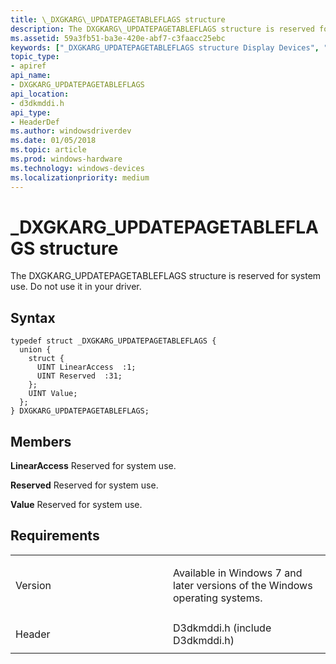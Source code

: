 ```yaml
---
title: \_DXGKARG\_UPDATEPAGETABLEFLAGS structure
description: The DXGKARG\_UPDATEPAGETABLEFLAGS structure is reserved for system use. Do not use it in your driver.
ms.assetid: 59a3fb51-ba3e-420e-abf7-c3faacc25ebc
keywords: ["_DXGKARG_UPDATEPAGETABLEFLAGS structure Display Devices", "DXGKARG_UPDATEPAGETABLEFLAGS structure Display Devices"]
topic_type:
- apiref
api_name:
- DXGKARG_UPDATEPAGETABLEFLAGS
api_location:
- d3dkmddi.h
api_type:
- HeaderDef
ms.author: windowsdriverdev
ms.date: 01/05/2018
ms.topic: article
ms.prod: windows-hardware
ms.technology: windows-devices
ms.localizationpriority: medium
---
```


# \_DXGKARG\_UPDATEPAGETABLEFLAGS structure


The DXGKARG\_UPDATEPAGETABLEFLAGS structure is reserved for system use. Do not use it in your driver.

Syntax
------

```ManagedCPlusPlus
typedef struct _DXGKARG_UPDATEPAGETABLEFLAGS {
  union {
    struct {
      UINT LinearAccess  :1;
      UINT Reserved  :31;
    };
    UINT Value;
  };
} DXGKARG_UPDATEPAGETABLEFLAGS;
```

Members
-------

**LinearAccess**
Reserved for system use.

**Reserved**
Reserved for system use.

**Value**
Reserved for system use.

Requirements
------------

<table>
<colgroup>
<col width="50%" />
<col width="50%" />
</colgroup>
<tbody>
<tr class="odd">
<td align="left"><p>Version</p></td>
<td align="left"><p>Available in Windows 7 and later versions of the Windows operating systems.</p></td>
</tr>
<tr class="even">
<td align="left"><p>Header</p></td>
<td align="left">D3dkmddi.h (include D3dkmddi.h)</td>
</tr>
</tbody>
</table>

 

 





